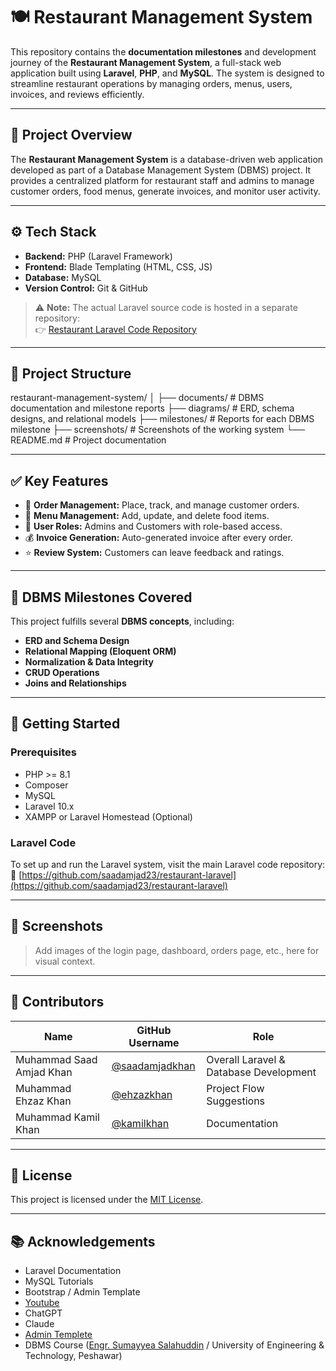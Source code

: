 # 🍽️ Restaurant Management System

This repository contains the **documentation milestones** and development journey of the **Restaurant Management System**, a full-stack web application built using **Laravel**, **PHP**, and **MySQL**. The system is designed to streamline restaurant operations by managing orders, menus, users, invoices, and reviews efficiently.

---

## 📌 Project Overview

The **Restaurant Management System** is a database-driven web application developed as part of a Database Management System (DBMS) project. It provides a centralized platform for restaurant staff and admins to manage customer orders, food menus, generate invoices, and monitor user activity.

---

## ⚙️ Tech Stack

- **Backend:** PHP (Laravel Framework)
- **Frontend:** Blade Templating (HTML, CSS, JS)
- **Database:** MySQL
- **Version Control:** Git & GitHub

> ⚠️ **Note:** The actual Laravel source code is hosted in a separate repository:  
👉 [Restaurant Laravel Code Repository](https://github.com/saadamjad23/restaurant-laravel)

---

## 📁 Project Structure


restaurant-management-system/
│
├── documents/            # DBMS documentation and milestone reports
├── diagrams/             # ERD, schema designs, and relational models
├── milestones/           # Reports for each DBMS milestone
├── screenshots/          # Screenshots of the working system
└── README.md             # Project documentation


---

## ✅ Key Features

- 🧾 **Order Management:** Place, track, and manage customer orders.
- 🍕 **Menu Management:** Add, update, and delete food items.
- 👥 **User Roles:** Admins and Customers with role-based access.
- 💰 **Invoice Generation:** Auto-generated invoice after every order.
- ⭐ **Review System:** Customers can leave feedback and ratings.

---

## 🧠 DBMS Milestones Covered

This project fulfills several **DBMS concepts**, including:

- **ERD and Schema Design**
- **Relational Mapping (Eloquent ORM)**
- **Normalization & Data Integrity**
- **CRUD Operations**
- **Joins and Relationships**
---

## 🚀 Getting Started

### Prerequisites

- PHP >= 8.1
- Composer
- MySQL
- Laravel 10.x
- XAMPP or Laravel Homestead (Optional)

### Laravel Code

To set up and run the Laravel system, visit the main Laravel code repository:  
🔗 [https://github.com/saadamjad23/restaurant-laravel](https://github.com/saadamjad23/restaurant-laravel)

---

## 📸 Screenshots

> Add images of the login page, dashboard, orders page, etc., here for visual context.

---

## 👥 Contributors

| Name                         | GitHub Username                                | Role             |
|------------------------------|------------------------------------------------|------------------|
| Muhammad Saad Amjad Khan     | [@saadamjadkhan](https://github.com/saadamjad23) | Overall Laravel & Database Development |
| Muhammad Ehzaz Khan          | [@ehzazkhan](https://github.com/ehzazkhan)         | Project Flow Suggestions    |
| Muhammad Kamil Khan          | [@kamilkhan](https://github.com/KamilKhan23)         | Documentation   |

---

## 📝 License

This project is licensed under the [MIT License](LICENSE).

---

## 📚 Acknowledgements

- Laravel Documentation
- MySQL Tutorials
- Bootstrap / Admin Template
- [Youtube](https://www.youtube.com/watch?v=nnD-D1MZC7Q&list=PLm8sgxwSZofcG-Dcf634oCKB4Jx0j-Bmz)
- ChatGPT
- Claude
- [Admin Templete](https://github.com/yaminshakil)
- DBMS Course ([Engr. Sumayyea Salahuddin](https://github.com/SSalahuddin) / University of Engineering & Technology, Peshawar)
